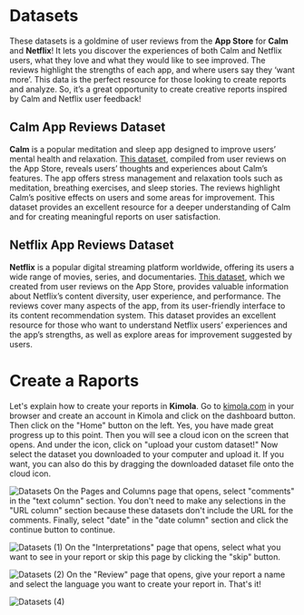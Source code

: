 # Datasets
These datasets is a goldmine of user reviews from the **App Store** for **Calm** and **Netflix**! It lets you discover the experiences of both Calm and Netflix users, what they love and what they would like to see improved. The reviews highlight the strengths of each app, and where users say they ‘want more’. This data is the perfect resource for those looking to create reports and analyze. So, it’s a great opportunity to create creative reports inspired by Calm and Netflix user feedback!
## Calm App Reviews Dataset
**Calm** is a popular meditation and sleep app designed to improve users’ mental health and relaxation. [This dataset](https://github.com/Kimola/nlp-datasets/blob/main/app-store-reviews/Calm%20(Meditation%20App)%20-%20App%20Store%20Reviews.csv), compiled from user reviews on the App Store, reveals users’ thoughts and experiences about Calm’s features. The app offers stress management and relaxation tools such as meditation, breathing exercises, and sleep stories. The reviews highlight Calm’s positive effects on users and some areas for improvement. This dataset provides an excellent resource for a deeper understanding of Calm and for creating meaningful reports on user satisfaction.
## Netflix App Reviews Dataset
**Netflix** is ​​a popular digital streaming platform worldwide, offering its users a wide range of movies, series, and documentaries. [This dataset](https://github.com/Kimola/nlp-datasets/blob/main/app-store-reviews/Netflix%20(IPTV)%20-%20App%20Store%20Reviews.csv), which we created from user reviews on the App Store, provides valuable information about Netflix’s content diversity, user experience, and performance. The reviews cover many aspects of the app, from its user-friendly interface to its content recommendation system. This dataset provides an excellent resource for those who want to understand Netflix users’ experiences and the app’s strengths, as well as explore areas for improvement suggested by users.
# Create a Raports
Let's explain how to create your reports in **Kimola**. Go to [kimola.com](https://kimola.com/) in your browser and create an account in Kimola and click on the dashboard button. Then click on the "Home" button on the left. Yes, you have made great progress up to this point. Then you will see a cloud icon on the screen that opens. And under the icon, click on "upload your custom dataset!" Now select the dataset you downloaded to your computer and upload it. If you want, you can also do this by dragging the downloaded dataset file onto the cloud icon.

![Datasets](https://github.com/user-attachments/assets/f56a77b2-8f20-4cbd-8221-fc4218e97306)
On the Pages and Columns page that opens, select "comments" in the "text column" section. You don't need to make any selections in the "URL column" section because these datasets don't include the URL for the comments. Finally, select "date" in the "date column" section and click the continue button to continue.

![Datasets (1)](https://github.com/user-attachments/assets/a159b10d-1ccc-4fc5-9b5f-136b193fc2dc)
On the "Interpretations" page that opens, select what you want to see in your report or skip this page by clicking the "skip" button.

![Datasets (2)](https://github.com/user-attachments/assets/ffb35cef-06f2-454c-bb72-f3610a5dbdf5)
On the "Review" page that opens, give your report a name and select the language you want to create your report in. That's it!

![Datasets (4)](https://github.com/user-attachments/assets/ef60f2f7-79e7-4f54-989b-c75c7cf6ad8f)
